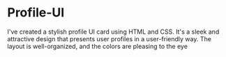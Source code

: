 # Profile-UI
I've created a stylish profile UI card using HTML and CSS. It's a sleek and attractive design that presents user profiles in a user-friendly way. The layout is well-organized, and the colors are pleasing to the eye
